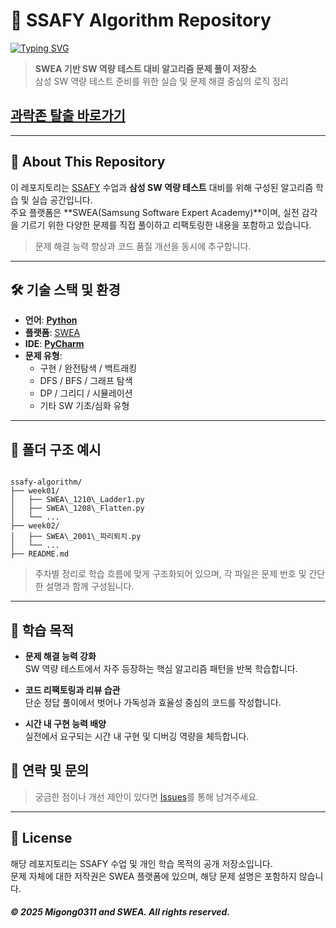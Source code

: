 
# 📘 SSAFY Algorithm Repository

[![Typing SVG](https://readme-typing-svg.demolab.com?font=Fira+Code&pause=1000&width=435&lines=+preparing+for++SWEA)](https://git.io/typing-svg)

> **SWEA 기반 SW 역량 테스트 대비 알고리즘 문제 풀이 저장소**  
> 삼성 SW 역량 테스트 준비를 위한 실습 및 문제 해결 중심의 로직 정리

## [과락존 탈출 바로가기](https://github.com/Migong0311/ssafy-algorithm/tree/main/2025.09/Spartan_SWEA)
---

## 📌 About This Repository

이 레포지토리는 [SSAFY](https://www.ssafy.com/) 수업과 **삼성 SW 역량 테스트** 대비를 위해 구성된 알고리즘 학습 및 실습 공간입니다.  
주요 플랫폼은 **SWEA(Samsung Software Expert Academy)**이며, 실전 감각을 기르기 위한 다양한 문제를 직접 풀이하고 리팩토링한 내용을 포함하고 있습니다.

> 문제 해결 능력 향상과 코드 품질 개선을 동시에 추구합니다.

---

## 🛠️ 기술 스택 및 환경

- **언어**: <ins>**Python**</ins>
- **플랫폼**: [SWEA](https://swexpertacademy.com/)
- **IDE**: <ins>**PyCharm**</ins>
- **문제 유형**:
  - 구현 / 완전탐색 / 백트래킹
  - DFS / BFS / 그래프 탐색
  - DP / 그리디 / 시뮬레이션
  - 기타 SW 기초/심화 유형

---

## 📁 폴더 구조 예시

```

ssafy-algorithm/
├── week01/
│   ├── SWEA\_1210\_Ladder1.py
│   ├── SWEA\_1208\_Flatten.py
│   └── ...
├── week02/
│   ├── SWEA\_2001\_파리퇴치.py
│   └── ...
├── README.md

```

> 주차별 정리로 학습 흐름에 맞게 구조화되어 있으며, 각 파일은 문제 번호 및 간단한 설명과 함께 구성됩니다.

---

## 🧠 학습 목적

- **문제 해결 능력 강화**  
  SW 역량 테스트에서 자주 등장하는 핵심 알고리즘 패턴을 반복 학습합니다.
  
- **코드 리팩토링과 리뷰 습관**  
  단순 정답 풀이에서 벗어나 가독성과 효율성 중심의 코드를 작성합니다.
  
- **시간 내 구현 능력 배양**  
  실전에서 요구되는 시간 내 구현 및 디버깅 역량을 체득합니다.
  
## 📮 연락 및 문의

> 궁금한 점이나 개선 제안이 있다면 [Issues](https://github.com/Migong0311/ssafy-algorithm/issues)를 통해 남겨주세요.

---

## 📑 License

해당 레포지토리는 SSAFY 수업 및 개인 학습 목적의 공개 저장소입니다.  
문제 자체에 대한 저작권은 SWEA 플랫폼에 있으며, 해당 문제 설명은 포함하지 않습니다.

##### © 2025 Migong0311 and SWEA. All rights reserved.

